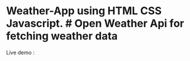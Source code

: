 # Weather-App using HTML CSS Javascript.                                                                                                                                                                                                                          # Open Weather Api for fetching weather data
Live demo : 

